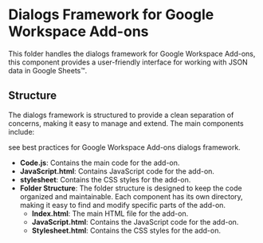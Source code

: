 # Dialogs Framework for Google Workspace Add-ons

This folder handles the dialogs framework for Google Workspace Add-ons, this component provides a user-friendly interface for working with JSON data in Google Sheets™️.

## Structure

The dialogs framework is structured to provide a clean separation of concerns, making it easy to manage and extend. The main components include:

see best practices for Google Workspace Add-ons dialogs framework.

- **Code.js**: Contains the main code for the add-on.
- **JavaScript.html**: Contains JavaScript code for the add-on.
- **stylesheet**: Contains the CSS styles for the add-on.
- **Folder Structure**: The folder structure is designed to keep the code organized and maintainable. Each component has its own directory, making it easy to find and modify specific parts of the add-on.
  - **Index.html**: The main HTML file for the add-on.
  - **JavaScript.html**: Contains the JavaScript code for the add-on.
  - **Stylesheet.html**: Contains the CSS styles for the add-on.
